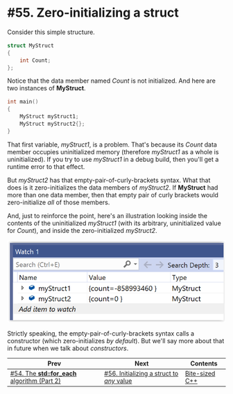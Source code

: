 # #55. Zero-initializing a struct

Consider this simple structure.

```cpp
struct MyStruct
{
    int Count;
};
```

Notice that the data member named *Count* is not initialized. And here are two instances of **MyStruct**.

```cpp
int main()
{
    MyStruct myStruct1;
    MyStruct myStruct2{};
}
```

That first variable, *myStruct1*, is a problem. That's because its *Count* data member occupies uninitialized memory (therefore *myStruct1* as a whole is uninitialized). If you try to use *myStruct1* in a debug build, then you'll get a runtime error to that effect.

But *myStruct2* has that empty-pair-of-curly-brackets syntax. What that does is it zero-initializes the data members of *myStruct2*. If **MyStruct** had more than one data member, then that empty pair of curly brackets would zero-initialize *all* of those members.

And, just to reinforce the point, here's an illustration looking inside the contents of the uninitialized *myStruct1* (with its arbitrary, uninitialized value for *Count*), and inside the zero-initialized *myStruct2*.

![The contents of myStruct1 are abitrary; while the contents of myStruct2 are zeroed](images/uninitialized-struct-variable.png)

Strictly speaking, the empty-pair-of-curly-brackets syntax calls a constructor (which zero-initializes *by default*). But we'll say more about that in future when we talk about *constructors*.

|Prev|Next|Contents|
|-|-|-|
|[#54. The **std::for_each** algorithm (Part 2)](054.md)|[#56. Initializing a struct to *any* value](056.md)|[Bite-sized C++](../README.md)|
